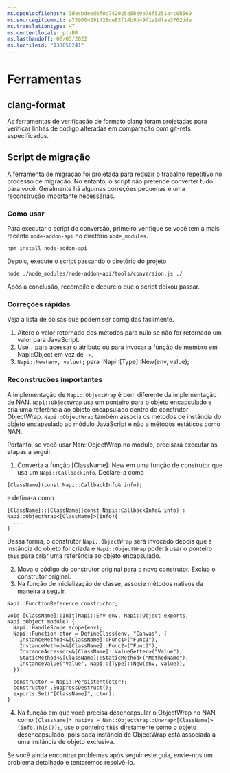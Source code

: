 ```yaml
---
ms.openlocfilehash: 3decbdeed6f0c742925a5be9b78f5251a4c0b569
ms.sourcegitcommit: e739004291428ce83f14b9d49f1e9dfaa3762dde
ms.translationtype: HT
ms.contentlocale: pt-BR
ms.lasthandoff: 02/05/2022
ms.locfileid: "138050241"
---
```

# <a name="tools"></a>Ferramentas

## <a name="clang-format"></a>clang-format

As ferramentas de verificação de formato clang foram projetadas para verificar linhas de código alteradas em comparação com git-refs especificados.

## <a name="migration-script"></a>Script de migração

A ferramenta de migração foi projetada para reduzir o trabalho repetitivo no processo de migração. No entanto, o script não pretende converter tudo para você. Geralmente há algumas correções pequenas e uma reconstrução importante necessárias.

### <a name="how-to-use"></a>Como usar

Para executar o script de conversão, primeiro verifique se você tem a mais recente `node-addon-api` no diretório `node_modules`.
```
npm install node-addon-api
```

Depois, execute o script passando o diretório do projeto
```
node ./node_modules/node-addon-api/tools/conversion.js ./
```

Após a conclusão, recompile e depure o que o script deixou passar.


### <a name="quick-fixes"></a>Correções rápidas
Veja a lista de coisas que podem ser corrigidas facilmente.
  1. Altere o valor retornado dos métodos para nulo se não for retornado um valor para JavaScript.
  2. Use `.` para acessar o atributo ou para invocar a função de membro em Napi::Object em vez de `->`.
  3. `Napi::New(env, value);` para `Napi::[Type]::New(env, value);


### <a name="major-reconstructions"></a>Reconstruções importantes
A implementação de `Napi::ObjectWrap` é bem diferente da implementação de NAN. `Napi::ObjectWrap` usa um ponteiro para o objeto encapsulado e cria uma referência ao objeto encapsulado dentro do construtor ObjectWrap. `Napi::ObjectWrap` também associa os métodos de instância do objeto encapsulado ao módulo JavaScript e não a métodos estáticos como NAN.

Portanto, se você usar Nan::ObjectWrap no módulo, precisará executar as etapas a seguir.

  1. Converta a função [ClassName]::New em uma função de construtor que usa um `Napi::CallbackInfo`. Declare-a como
```
[ClassName](const Napi::CallbackInfo& info);
```
e defina-a como
```
[ClassName]::[ClassName](const Napi::CallbackInfo& info) : Napi::ObjectWrap<[ClassName]>(info){
  ...
}
```
Dessa forma, o construtor `Napi::ObjectWrap` será invocado depois que a instância do objeto for criada e `Napi::ObjectWrap` poderá usar o ponteiro `this` para criar uma referência ao objeto encapsulado.

  2. Mova o código do construtor original para o novo construtor. Exclua o construtor original.
  3. Na função de inicialização de classe, associe métodos nativos da maneira a seguir.
```
Napi::FunctionReference constructor;

void [ClassName]::Init(Napi::Env env, Napi::Object exports, Napi::Object module) {
  Napi::HandleScope scope(env);
  Napi::Function ctor = DefineClass(env, "Canvas", {
    InstanceMethod<&[ClassName]::Func1>("Func1"),
    InstanceMethod<&[ClassName]::Func2>("Func2"),
    InstanceAccessor<&[ClassName]::ValueGetter>("Value"),
    StaticMethod<&[ClassName]::StaticMethod>("MethodName"),
    InstanceValue("Value", Napi::[Type]::New(env, value)),
  });

  constructor = Napi::Persistent(ctor);
  constructor .SuppressDestruct();
  exports.Set("[ClassName]", ctor);
}
```
  4. Na função em que você precisa desencapsular o ObjectWrap no NAN como `[ClassName]* native = Nan::ObjectWrap::Unwrap<[ClassName]>(info.This());`, use o ponteiro `this` diretamente como o objeto desencapsulado, pois cada instância de ObjectWrap está associada a uma instância de objeto exclusiva.


Se você ainda encontrar problemas após seguir este guia, envie-nos um problema detalhado e tentaremos resolvê-lo.
